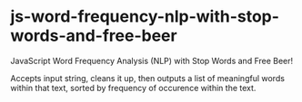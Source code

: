 # js-word-frequency-nlp-with-stop-words-and-free-beer

JavaScript Word Frequency Analysis (NLP) with Stop Words and Free Beer!

Accepts input string, cleans it up, then outputs a list of meaningful words within that text, sorted by frequency of occurence within the text.
